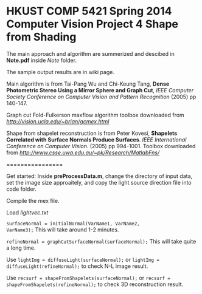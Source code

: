 HKUST COMP 5421 Spring 2014 Computer Vision Project 4
Shape from Shading
================

The main approach and algorithm are summerized and descibed in **Note.pdf** inside *Note* folder. 

The sample output results are in wiki page. 

Main algorithm is from Tai-Pang Wu and Chi-Keung Tang, **Dense Photometric Stereo Using a Mirror Sphere and Graph Cut**, *IEEE Computer Society Conference on Computer Vision and Pattern Recognition* (2005) pp 140-147.

Graph cut Fold-Fulkerson maxflow algorithm toolbox downloaded from *http://vision.ucla.edu/~brian/gcmex.html*

Shape from shapelet reconstruction is from Peter Kovesi, **Shapelets Correlated with Surface Normals Produce Surfaces**. *IEEE International Conference on Computer Vision*. (2005) pp 994-1001. Toolbox downloaded from *http://www.csse.uwa.edu.au/~pk/Research/MatlabFns/*

================

Get started: Inside **preProcessData.m**, change the directory of input data, set the image size approaitely, and copy the light source direction file into code folder.

Compile the mex file.

Load *lightvec.txt*

<code>surfaceNormal = initialNormal(VarName1, VarName2, VarName3);</code> This will take around 1-2 minutes.

<code>refineNormal = graphCutSurfaceNormal(surfaceNormal);</code> This will take quite a long time. 

Use <code>lightImg = diffuseLight(surfaceNormal);</code> or <code>lightImg = diffuseLight(refineNormal);</code> to check N-L image result.

Use <code>recsurf = shapeFromShapelets(surfaceNormal);</code> or <code>recsurf = shapeFromShapelets(refineNormal);</code> to check 3D reconstruction result.
